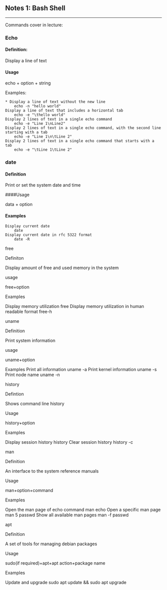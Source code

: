 ## Notes 1: Bash Shell
---
Commands cover in lecture:

### Echo
#### Definition:

Display a line of text

#### Usage

  echo + option + string
  
Examples:

    * Display a line of text without the new line
        echo -n "hello world"
    Display a line of text that includes a horizontal tab
        echo -e "\thello world"
    Display 2 lines of text in a single echo command
        echo -e "Line 1\nLine2"
    Display 2 lines of text in a single echo command, with the second line starting with a tab
        echo -e "Line 1\n\tLine 2"
    Display 2 lines of text in a single echo command that starts with a tab
        echo -e "\tLine 1\tLine 2"

### date
#### Definition

Print or set the system date and time

####Usage

data + option

#### Examples

    Display current date
        date
    Display current date in rfc 5322 format
        date -R

free

Definiton

Display amount of free and used memory in the system

usage

free+option

Examples

Display memory utilization
free
Display memory utilization in human readable format
free-h

uname

Definition

Print system information

usage

uname+option

Examples
Print all information
uname -a
Print kernel information
uname -s
Print node name
uname -n

history

Defintion

Shows command line history

Usage

history+option

Examples

Display session history
history
Clear session history
history -c

man

Definition

An interface to the system reference manuals

Usage

man+option+command

Examples

Open the man page of echo command
man echo
Open a specific man page
man 5 passwd
Show all available man pages
man -f passwd

apt

Definition

A set of tools for managing debian packages

Usage

sudo(if required)+apt+apt action+package name

Examples

Update and upgrade
sudo apt update && sudo apt upgrade